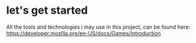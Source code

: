 # let's get started
All the tools and technologies i may use in this project, can be found here:
https://developer.mozilla.org/en-US/docs/Games/Introduction
